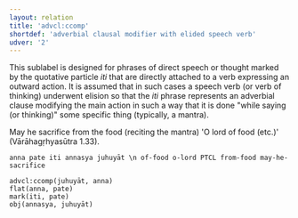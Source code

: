 ```yaml
---
layout: relation
title: 'advcl:ccomp'
shortdef: 'adverbial clausal modifier with elided speech verb'
udver: '2'
---
```


This sublabel is designed for phrases of direct speech or thought marked by the quotative particle *iti* that are directly attached to a verb expressing an outward action. It is assumed that in such cases a speech verb (or verb of thinking) underwent elision so that the *iti* phrase represents an adverbial clause modifying the main action in such a way that it is done "while saying (or thinking)" some specific thing (typically, a mantra).

May he sacrifice from the food (reciting the mantra) 'O lord of food (etc.)' (Vārāhagṛhyasūtra 1.33).
~~~ sdparse
anna pate iti annasya juhuyāt \n of-food o-lord PTCL from-food may-he-sacrifice

advcl:ccomp(juhuyāt, anna)
flat(anna, pate)
mark(iti, pate)
obj(annasya, juhuyāt)
~~~